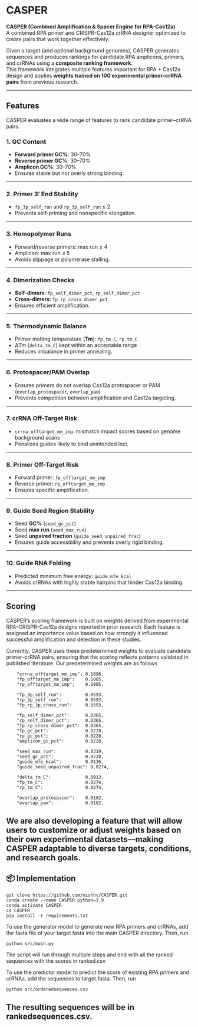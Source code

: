 # CASPER

**CASPER (Combined Amplification & Spacer Engine for RPA-Cas12a)**  
A combined RPA primer and CRISPR-Cas12a crRNA designer optimized to create pairs that work together effectively.  

Given a target (and optional background genomes), CASPER generates sequences and produces rankings for candidate RPA amplicons, primers, and crRNAs using a **composite ranking framework**.  
This framework integrates multiple features important for RPA + Cas12a design and applies **weights trained on 100 experimental primer–crRNA pairs** from previous research.

---

## Features

CASPER evaluates a wide range of features to rank candidate primer–crRNA pairs.  

### 1. GC Content
- **Forward primer GC%**: 30–70%  
- **Reverse primer GC%**: 30–70%  
- **Amplicon GC%**: 30–70%  
- Ensures stable but not overly strong binding.  

---

### 2. Primer 3′ End Stability
- `fp_3p_self_run` and `rp_3p_self_run` ≤ 2  
- Prevents self-priming and nonspecific elongation.  

---

### 3. Homopolymer Runs
- Forward/reverse primers: max run ≤ 4  
- Amplicon: max run ≤ 5  
- Avoids slippage or polymerase stalling.  

---

### 4. Dimerization Checks
- **Self-dimers**: `fp_self_dimer_pct`, `rp_self_dimer_pct`  
- **Cross-dimers**: `fp_rp_cross_dimer_pct`  
- Ensures efficient amplification.  

---

### 5. Thermodynamic Balance
- Primer melting temperature (**Tm**): `fp_tm_C`, `rp_tm_C`  
- ΔTm (`delta_tm_C`) kept within an acceptable range  
- Reduces imbalance in primer annealing.  

---

### 6. Protospacer/PAM Overlap
- Ensures primers do not overlap Cas12a protospacer or PAM (`overlap_protospacer`, `overlap_pam`)  
- Prevents competition between amplification and Cas12a targeting.  

---

### 7. crRNA Off-Target Risk
- `crrna_offtarget_mm_imp`: mismatch impact scores based on genome background scans  
- Penalizes guides likely to bind unintended loci.  

---

### 8. Primer Off-Target Risk
- Forward primer: `fp_offtarget_mm_imp`  
- Reverse primer: `rp_offtarget_mm_imp`  
- Ensures specific amplification.  

---

### 9. Guide Seed Region Stability
- Seed **GC%** (`seed_gc_pct`)  
- Seed **max run** (`seed_max_run`)  
- Seed **unpaired fraction** (`guide_seed_unpaired_frac`)  
- Ensures guide accessibility and prevents overly rigid binding.  

---

### 10. Guide RNA Folding
- Predicted minimum free energy: `guide_mfe_kcal`  
- Avoids crRNAs with highly stable hairpins that hinder Cas12a binding.  

---
## Scoring
CASPER’s scoring framework is built on weights derived from experimental RPA–CRISPR-Cas12a designs reported in prior research. Each feature is assigned an importance value based on how strongly it influenced successful amplification and detection in these studies.

Currently, CASPER uses these predetermined weights to evaluate candidate primer–crRNA pairs, ensuring that the scoring reflects patterns validated in published literature.
Our predetermined weights are as follows
```
    "crrna_offtarget_mm_imp": 0.1096,
    "fp_offtarget_mm_imp":    0.1005,
    "rp_offtarget_mm_imp":    0.1005,

    "fp_3p_self_run":         0.0593,
    "rp_3p_self_run":         0.0593,
    "fp_rp_3p_cross_run":     0.0593,

    "fp_self_dimer_pct":      0.0365,
    "rp_self_dimer_pct":      0.0365,
    "fp_rp_cross_dimer_pct":  0.0365,
    "fp_gc_pct":              0.0228,
    "rp_gc_pct":              0.0228,
    "amplicon_gc_pct":        0.0228,

    "seed_max_run":           0.0319,
    "seed_gc_pct":            0.0228,
    "guide_mfe_kcal":         0.0136,
    "guide_seed_unpaired_frac": 0.0274,

    "delta_tm_C":             0.0913,
    "fp_tm_C":                0.0274,
    "rp_tm_C":                0.0274,

    "overlap_protospacer":    0.0182,
    "overlap_pam":            0.0182,
```

We are also developing a feature that will allow users to customize or adjust weights based on their own experimental datasets—making CASPER adaptable to diverse targets, conditions, and research goals.
---
## 📦 Implementation

```
git clone https://github.com/nishhc/CASPER.git
conda create --name CASPER python=3.9
conda activate CASPER
cd CASPER
pip install -r requirements.txt
```
To use the generator model to generate new RPA primers and crRNAs, add the fasta file of your target fasta into the main CASPER directory.
Then, run
```
python src/main.py
```
The script will run through multiple steps and end with all the ranked sequences with the scores in ranked.csv

To use the predictor model to predict the score of existing RPA primers and crRNAs, add the sequences to target.fasta. Then, run
```
python src/orderedsequences.csv
```
The resulting sequences will be in rankedsequences.csv.
---
